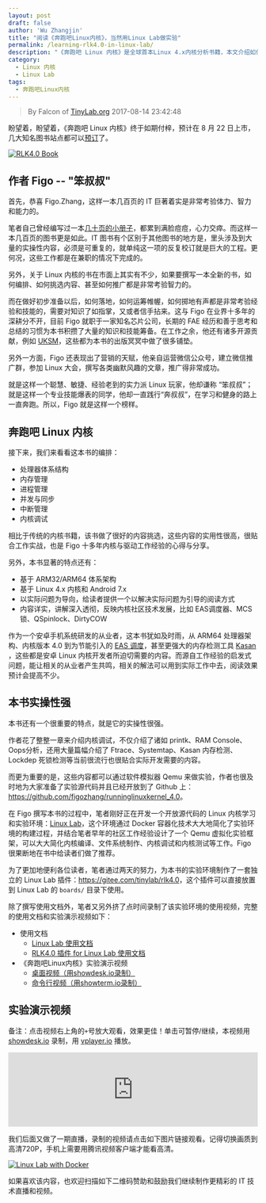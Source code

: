 ```yaml
---
layout: post
draft: false
author: 'Wu Zhangjin'
title: "阅读《奔跑吧Linux内核》，当然用Linux Lab做实验"
permalink: /learning-rlk4.0-in-linux-lab/
description: "《奔跑吧 Linux 内核》是全球首本Linux 4.x内核分析书籍，本文介绍如何通过Linux Lab来做书中的实验。"
category:
  - Linux 内核
  - Linux Lab
tags:
  - 奔跑吧Linux内核
---
```


> By Falcon of [TinyLab.org][1]
> 2017-08-14 23:42:48

盼望着，盼望着，《奔跑吧 Linux 内核》终于如期付梓，预计在 8 月 22 日上市，几大知名图书站点都可以[预订](http://www.epubit.com.cn/book/details/4835)了。

[![RLK4.0 Book](/wp-content/uploads/2017/08/rlk4.0.jpg)](http://www.epubit.com.cn/book/details/4835)

## 作者 Figo -- "笨叔叔"

首先，恭喜 Figo.Zhang，这样一本几百页的 IT 巨著着实是非常考验体力、智力和能力的。

笔者自己曾经编写过一本[几十页的小册子](http://www.packtpub.com/optimizing-embedded-systems-using-busybox/book)，都累到满脸痘痘，心力交瘁。而这样一本几百页的图书更是如此。IT 图书有个区别于其他图书的地方是，里头涉及到大量的实操性内容，必须是可重复的，就单纯这一项的反复校订就是巨大的工程。更何况，这些工作都是在兼职的情况下完成的。

另外，关于 Linux 内核的书在市面上其实有不少，如果要撰写一本全新的书，如何编排、如何挑选内容、甚至如何推广都是非常考验智力的。

而在做好初步准备以后，如何落地，如何运筹帷幄，如何掷地有声都是非常考验经验和技能的，需要对知识了如指掌，又或者信手拈来。这与 Figo 在业界十多年的深耕分不开，目前 Figo 就职于一家知名芯片公司，长期的 FAE 经历和善于思考和总结的习惯为本书积攒了大量的知识和技能筹备。在工作之余，他还有诸多开源贡献，例如 [UKSM](http://kerneldedup.org/projects/uksm/)，这些都为本书的出版冥冥中做了很多铺垫。

另外一方面，Figo 还表现出了营销的天赋，他亲自运营微信公众号，建立微信推广群，参加 Linux 大会，撰写各类幽默风趣的文章，推广得非常成功。

就是这样一个聪慧、敏捷、经验老到的实力派 Linux 玩家，他却谦称 “笨叔叔”；就是这样一个专业技能爆表的同学，他却一直践行“奔叔叔”，在学习和健身的路上一直奔跑。所以，Figo 就是这样一个榜样。

## 奔跑吧 Linux 内核

接下来，我们来看看这本书的编排：

* 处理器体系结构
* 内存管理
* 进程管理
* 并发与同步
* 中断管理
* 内核调试

相比于传统的内核书籍，该书做了很好的内容挑选，这些内容的实用性很高，很贴合工作实战，也是 Figo 十多年内核与驱动工作经验的心得与分享。

另外，本书显著的特点还有：

* 基于 ARM32/ARM64 体系架构
* 基于 Linux 4.x 内核和 Android 7.x
* 以实际问题为导向，给读者提供一个以解决实际问题为引导的阅读方式
* 内容详实，讲解深入透彻，反映内核社区技术发展，比如 EAS调度器、MCS锁、QSpinlock、DirtyCOW

作为一个安卓手机系统研发的从业者，这本书犹如及时雨，从 ARM64 处理器架构、内核版本 4.0 到为节能引入的 [EAS 调度](http://www.linaro.org/blog/core-dump/energy-aware-scheduling-eas-project/)，甚至更强大的内存检测工具 [Kasan](https://www.ibm.com/developerworks/cn/linux/1608_tengr_kasan/index.html) ，这些都是安卓 Linux 内核开发者所迫切需要的内容。而源自工作经验的启发式问题，能让相关的从业者产生共鸣，相关的解法可以用到实际工作中去，阅读效果预计会提高不少。

## 本书实操性强

本书还有一个很重要的特点，就是它的实操性很强。

作者花了整整一章来介绍内核调试，不仅介绍了诸如 printk、RAM Console、Oops分析，还用大量篇幅介绍了 Ftrace、Systemtap、Kasan 内存检测、Lockdep 死锁检测等当前很流行也很贴合实际开发需要的内容。

而更为重要的是，这些内容都可以通过软件模拟器 Qemu 来做实验，作者也很及时地为大家准备了实验源代码并且已经开放到了 Github 上：<https://github.com/figozhang/runninglinuxkernel_4.0>。

在 Figo 撰写本书的过程中，笔者刚好正在开发一个开放源代码的 Linux 内核学习和实验环境：[Linux Lab](http://tinylab.org/linux-lab)，这个环境通过 Docker 容器化技术大大地简化了实验环境的构建过程，并结合笔者早年的社区工作经验设计了一个 Qemu 虚拟化实验框架，可以大大简化内核编译、文件系统制作、内核调试和内核测试等工作。Figo 很果断地在书中给读者们做了推荐。

为了更加地便利各位读者，笔者通过两天的努力，为本书的实验环境制作了一套独立的 Linux Lab 插件：<https://gitee.com/tinylab/rlk4.0>，这个插件可以直接放置到 Linux Lab 的 `boards/` 目录下使用。

除了撰写使用文档外，笔者又另外挤了点时间录制了该实验环境的使用视频，完整的使用文档和实验演示视频如下：

* 使用文档
    * [Linux Lab 使用文档](http://tinylab.org/linux-lab)
    * [RLK4.0 插件 for Linux Lab 使用文档](https://gitee.com/tinylab/rlk4.0)
* 《奔跑吧Linux内核》实验演示视频
    * [桌面视频（用showdesk.io录制）](http://showdesk.io/2017-08-20-15-15-09-using-rlk4.0-in-linux-lab-00-15-58/)
    * [命令行视频（用showterm.io录制）](http://showterm.io/e786d08e0ea0964f3efb1)

## 实验演示视频

备注：点击视频右上角的`+`号放大观看，效果更佳！单击可暂停/继续，本视频用 [showdesk.io](http://showdesk.io) 录制，用 [vplayer.io](http://vplayer.io) 播放。

<iframe src="http://showdesk.io/71ebfa3a31094daf1cc4b2ff5f2ea0f1/?f=1" width="100%" marginheight="0" marginwidth="0" frameborder="0" scrolling="no" border="0" allowfullscreen></iframe>

我们后面又做了一期直播，录制的视频请点击如下图片链接观看。记得切换画质到高清720P，手机上需要用腾讯视频客户端才能看高清。

<a target="_blank" href="https://v.qq.com/x/page/y0543o6zlh5.html" title="用Linux Lab做《奔跑吧Linux内核》实验">![Linux Lab with Docker](/wp-content/uploads/2017/08/docker-linux-lab.jpg)</a>

如果喜欢该内容，也欢迎扫描如下二维码赞助和鼓励我们继续制作更精彩的 IT 技术直播和视频。

[1]: http://tinylab.org
